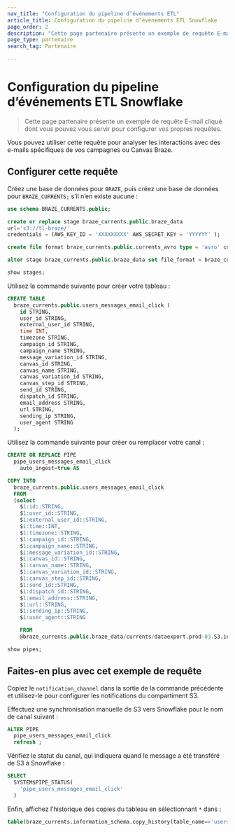 ```yaml
---
nav_title: "Configuration du pipeline d’événements ETL"
article_title: Configuration du pipeline d’événements ETL Snowflake
page_order: 2
description: "Cette page partenaire présente un exemple de requête E-mail cliqué dont vous pouvez vous servir pour configurer vos propres requêtes."
page_type: partenaire
search_tag: Partenaire

---
```


# Configuration du pipeline d’événements ETL Snowflake

>  Cette page partenaire présente un exemple de requête E-mail cliqué dont vous pouvez vous servir pour configurer vos propres requêtes.

Vous pouvez utiliser cette requête pour analyser les interactions avec des e-mails spécifiques de vos campagnes ou Canvas Braze.

## Configurer cette requête

Créez une base de données pour `BRAZE`, puis créez une base de données pour `BRAZE_CURRENTS;` s’il n’en existe aucune :

```sql
use schema BRAZE_CURRENTS.public;

create or replace stage braze_currents.public.braze_data
url='s3://tl-braze/'
credentials = (AWS_KEY_ID = 'XXXXXXXXX' AWS_SECRET_KEY = 'YYYYYY' );

create file format braze_currents.public.currents_avro type = 'avro' compression = 'auto';

alter stage braze_currents.public.braze_data set file_format = braze_currents.public.currents_avro;

show stages;
```

Utilisez la commande suivante pour créer votre tableau :

```sql
CREATE TABLE
  braze_currents.public.users_messages_email_click (
    id STRING,
    user_id STRING,
    external_user_id STRING,
    time INT,
    timezone STRING,
    campaign_id STRING,
    campaign_name STRING,
    message_variation_id STRING,
    canvas_id STRING,
    canvas_name STRING,
    canvas_variation_id STRING,
    canvas_step_id STRING,
    send_id STRING,
    dispatch_id STRING,
    email_address STRING,
    url STRING,
    sending_ip STRING,
    user_agent STRING
  );
```

Utilisez la commande suivante pour créer ou remplacer votre canal :

```sql
CREATE OR REPLACE PIPE
  pipe_users_messages_email_click
    auto_ingest=true AS

COPY INTO
  braze_currents.public.users_messages_email_click
  FROM
  (select
    $1:id::STRING,
    $1:user_id::STRING,
    $1:external_user_id::STRING,
    $1:time::INT,
    $1:timezone::STRING,
    $1:campaign_id::STRING,
    $1:campaign_name::STRING,
    $1:message_variation_id::STRING,
    $1:canvas_id::STRING,
    $1:canvas_name::STRING,
    $1:canvas_variation_id::STRING,
    $1:canvas_step_id::STRING,
    $1:send_id::STRING,
    $1:dispatch_id::STRING,
    $1:email_address::STRING,
    $1:url::STRING,
    $1:sending_ip::STRING,
    $1:user_agent::STRING

    FROM
    @braze_currents.public.braze_data/currents/dataexport.prod-03.S3.integration.YOUR_INTEGRATION_ID_HERE/event_type=users.messages.email.click/);

show pipes;
```

## Faites-en plus avec cet exemple de requête

Copiez le `notification_channel` dans la sortie de la commande précédente et utilisez-le pour configurer les notifications du compartiment S3.

Effectuez une synchronisation manuelle de S3 vers Snowflake pour le nom de canal suivant :
```sql
ALTER PIPE
  pipe_users_messages_email_click
  refresh ;
```

Vérifiez le statut du canal, qui indiquera quand le message a été transféré de S3 à Snowflake :
```sql
SELECT
  SYSTEM$PIPE_STATUS(
    'pipe_users_messages_email_click'
  )
```

Enfin, affichez l’historique des copies du tableau en sélectionnant `*` dans :
```sql
table(braze_currents.information_schema.copy_history(table_name=>'users_messages_email_click', start_time=> dateadd(hours, -1, current_timestamp())));
```